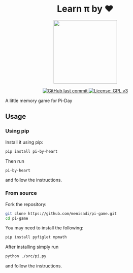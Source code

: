 
<h1 align="center">Learn π by ♥</h1>
<div align="center" id="logo">
    <img src="./assets/pi.jpeg" width="200", height="200">
</div>

<p align="center">
    <a href="https://github.com/menisadi/pi-game/pulse">
      <img alt="GitHub last commit" src="https://img.shields.io/github/last-commit/menisadi/pi-game">
    </a>
    <a href="https://www.gnu.org/licenses/gpl-3.0">
        <img alt="License: GPL v3" src="https://img.shields.io/badge/License-GPLv3-blue.svg">
    </a>
</p>

A little memory game for Pi-Day

## Usage
### Using pip
Install it using pip:
```bash
pip install pi-by-heart
```
Then run
```bash
pi-by-heart
```
and follow the instructions.

### From source
Fork the repository:
```bash
git clone https://github.com/menisadi/pi-game.git
cd pi-game
```
You may need to install the following:
```bash
pip install pyfiglet mpmath
```
After installing simply run
```bash
python ./src/pi.py
```
and follow the instructions.

